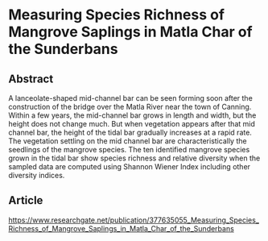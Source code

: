 # Measuring Species Richness of Mangrove Saplings in Matla Char of the Sunderbans
## Abstract
A lanceolate-shaped mid-channel bar can be seen forming soon after the construction of the bridge over the Matla River near the town of Canning. Within a few years, the mid-channel bar grows in length and width, but the height does not change much. But when vegetation appears after that mid channel bar, the height of the tidal bar gradually increases at a rapid rate. The vegetation settling on the mid channel bar are characteristically the seedlings of the mangrove species. The ten identified mangrove species grown in the tidal bar show species richness and relative diversity when the sampled data are computed using Shannon Wiener Index including other diversity indices.
## Article
https://www.researchgate.net/publication/377635055_Measuring_Species_Richness_of_Mangrove_Saplings_in_Matla_Char_of_the_Sunderbans
